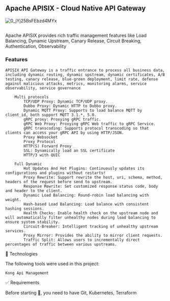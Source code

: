 ## Apache APISIX - Cloud Native API Gateway
![0_jYj25BsFEbzd4MYx](https://github.com/user-attachments/assets/f40c8955-422a-499c-8199-a1dee6c2d854)

##
Apache APISIX provides rich traffic management features like Load Balancing, Dynamic Upstream, Canary Release, Circuit Breaking, Authentication, Observability

### Features

```
APISIX API Gateway is a traffic entrance to process all business data, including dynamic routing, dynamic upstream, dynamic certificates, A/B testing, canary release, blue-green deployment, limit rate, defense against malicious attacks, metrics, monitoring alarms, service observability, service governance

    Multi protocols
        TCP/UDP Proxy: Dynamic TCP/UDP proxy.
        Dubbo Proxy: Dynamic HTTP to Dubbo proxy.
        Dynamic MQTT Proxy: Supports to load balance MQTT by client_id, both support MQTT 3.1.*, 5.0.
        gRPC proxy: Proxying gRPC traffic.
        gRPC Web Proxy: Proxying gRPC Web traffic to gRPC Service.
        gRPC transcoding: Supports protocol transcoding so that clients can access your gRPC API by using HTTP/JSON.
        Proxy Websocket
        Proxy Protocol
        HTTP(S) Forward Proxy
        SSL: Dynamically load an SSL certificate
        HTTP/3 with QUIC

    Full Dynamic
        Hot Updates And Hot Plugins: Continuously updates its configurations and plugins without restarts!
        Proxy Rewrite: Support rewrite the host, uri, schema, method, headers of the request before send to upstream.
        Response Rewrite: Set customized response status code, body and header to the client.
        Dynamic Load Balancing: Round-robin load balancing with weight.
        Hash-based Load Balancing: Load balance with consistent hashing sessions.
        Health Checks: Enable health check on the upstream node and will automatically filter unhealthy nodes during load balancing to ensure system stability.
        Circuit-Breaker: Intelligent tracking of unhealthy upstream services.
        Proxy Mirror: Provides the ability to mirror client requests.
        Traffic Split: Allows users to incrementally direct percentages of traffic between various upstreams.

```

🚀 Technologies

The following tools were used in this project:

    Kong Api Management 



✅ Requirements

Before starting 🏁, you need to have Git, Kubernetes, Terraform
